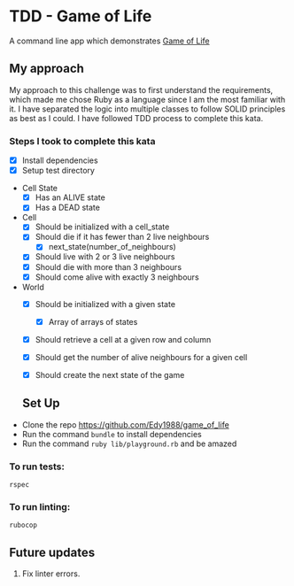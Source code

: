 # TDD - Game of Life

A command line app which demonstrates [Game of Life](https://en.wikipedia.org/wiki/Conway%27s_Game_of_Life) 


## My approach

My approach to this challenge was to first understand the requirements, which made me chose Ruby as a language since I am the most familiar with it. I have separated the logic into multiple classes to follow SOLID principles as best as I could. I have followed TDD process to complete this kata. 

### Steps I took to complete this kata

* [x] Install dependencies
* [x] Setup test directory

* Cell State
  * [x] Has an ALIVE state
  * [x] Has a DEAD state
* Cell
  * [x] Should be initialized with a cell_state
  * [x] Should die if it has fewer than 2 live neighbours
    * [x] next_state(number_of_neighbours)
  * [x] Should live with 2 or 3 live neighbours
  * [x] Should die with more than 3 neighbours
  * [x] Should come alive with exactly 3 neighbours
* World
  * [X] Should be initialized with a given state
    * [x] Array of arrays of states
  * [X] Should retrieve a cell at a given row and column
  * [X] Should get the number of alive neighbours for a given cell
  * [X] Should create the next state of the game
  
  
  ## Set Up
- Clone the repo https://github.com/Edy1988/game_of_life 
- Run the command `bundle` to install dependencies
- Run the command `ruby lib/playground.rb` and be amazed

 ### To run tests:

```
rspec
```

### To run linting:

```
rubocop
```
## Future updates
1. Fix linter errors.

